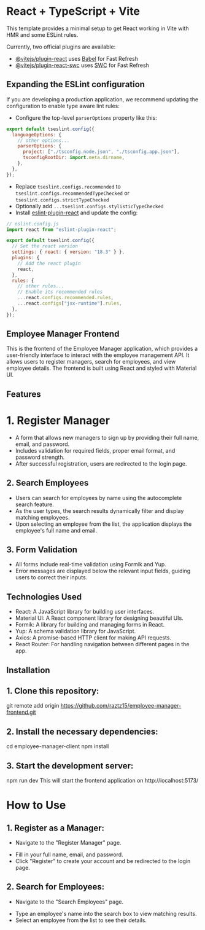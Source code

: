 # React + TypeScript + Vite

This template provides a minimal setup to get React working in Vite with HMR and some ESLint rules.

Currently, two official plugins are available:

- [@vitejs/plugin-react](https://github.com/vitejs/vite-plugin-react/blob/main/packages/plugin-react/README.md) uses [Babel](https://babeljs.io/) for Fast Refresh
- [@vitejs/plugin-react-swc](https://github.com/vitejs/vite-plugin-react-swc) uses [SWC](https://swc.rs/) for Fast Refresh

## Expanding the ESLint configuration

If you are developing a production application, we recommend updating the configuration to enable type aware lint rules:

- Configure the top-level `parserOptions` property like this:

```js
export default tseslint.config({
  languageOptions: {
    // other options...
    parserOptions: {
      project: ["./tsconfig.node.json", "./tsconfig.app.json"],
      tsconfigRootDir: import.meta.dirname,
    },
  },
});
```

- Replace `tseslint.configs.recommended` to `tseslint.configs.recommendedTypeChecked` or `tseslint.configs.strictTypeChecked`
- Optionally add `...tseslint.configs.stylisticTypeChecked`
- Install [eslint-plugin-react](https://github.com/jsx-eslint/eslint-plugin-react) and update the config:

```js
// eslint.config.js
import react from "eslint-plugin-react";

export default tseslint.config({
  // Set the react version
  settings: { react: { version: "18.3" } },
  plugins: {
    // Add the react plugin
    react,
  },
  rules: {
    // other rules...
    // Enable its recommended rules
    ...react.configs.recommended.rules,
    ...react.configs["jsx-runtime"].rules,
  },
});
```

## Employee Manager Frontend

This is the frontend of the Employee Manager application, which provides a user-friendly interface to interact with the employee management API. It allows users to register managers, search for employees, and view employee details. The frontend is built using React and styled with Material UI.

## Features

# 1. Register Manager

- A form that allows new managers to sign up by providing their full name, email, and password.
- Includes validation for required fields, proper email format, and password strength.
- After successful registration, users are redirected to the login page.

## 2. Search Employees

- Users can search for employees by name using the autocomplete search feature.
- As the user types, the search results dynamically filter and display matching employees.
- Upon selecting an employee from the list, the application displays the employee's full name and email.

## 3. Form Validation

- All forms include real-time validation using Formik and Yup.
- Error messages are displayed below the relevant input fields, guiding users to correct their inputs.

## Technologies Used

- React: A JavaScript library for building user interfaces.
- Material UI: A React component library for designing beautiful UIs.
- Formik: A library for building and managing forms in React.
- Yup: A schema validation library for JavaScript.
- Axios: A promise-based HTTP client for making API requests.
- React Router: For handling navigation between different pages in the app.

## Installation

## 1. Clone this repository:

git remote add origin https://github.com/raztz15/employee-manager-frontend.git

## 2. Install the necessary dependencies:

cd employee-manager-client
npm install

## 3. Start the development server:

npm run dev
This will start the frontend application on http://localhost:5173/

# How to Use

## 1. Register as a Manager:

- Navigate to the "Register Manager" page.

* Fill in your full name, email, and password.
* Click "Register" to create your account and be redirected to the login page.

## 2. Search for Employees:

- Navigate to the "Search Employees" page.

* Type an employee's name into the search box to view matching results.
* Select an employee from the list to see their details.
